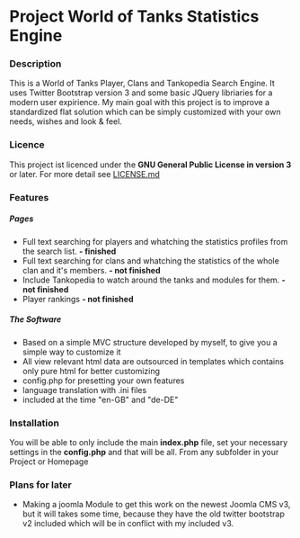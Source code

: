 # Project World of Tanks Statistics Engine

### Description

This is a World of Tanks Player, Clans and Tankopedia Search Engine. It uses Twitter Bootstrap version 3 and some basic JQuery libriaries for a modern user expirience. My main goal with this project is to improve a standardized flat solution which can be simply customized with your own needs, wishes and look & feel.

### Licence

This project ist licenced under the **GNU General Public License in version 3** or later. For more detail see [LICENSE.md](https://github.com/JohnnyDevNull/wot-stats-search-engine/blob/master/LICENSE.md "LICENSE.md")

### Features

##### Pages
- Full text searching for players and whatching the statistics profiles from the search list. **- finished**
- Full text searching for clans and whatching the statistics of the whole clan and it's members. **- not finished**
- Include Tankopedia to watch around the tanks and modules for them. **- not finished**
- Player rankings **- not finished**

##### The Software
- Based on a simple MVC structure developed by myself, to give you a simple way to customize it
- All view relevant html data are outsourced in templates which contains only pure html for better customizing
- config.php for presetting your own features
- language translation with .ini files
- included at the time "en-GB" and "de-DE"

### Installation

You will be able to only include the main **index.php** file, set your necessary settings in the **config.php** and that will be all. From any subfolder in your Project or Homepage

### Plans for later

- Making a joomla Module to get this work on the newest Joomla CMS v3, but it will takes some time, because they have the old twitter bootstrap v2 included which will be in conflict with my included v3.
